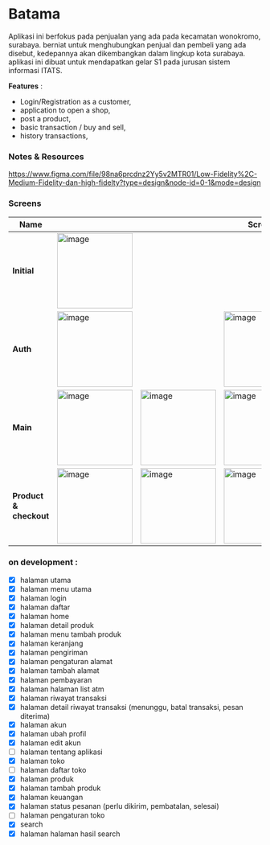 # Batama
Aplikasi ini berfokus pada penjualan yang ada pada kecamatan wonokromo, surabaya. 
berniat untuk menghubungkan penjual dan pembeli yang ada disebut, kedepannya akan dikembangkan dalam lingkup kota surabaya.
aplikasi ini dibuat untuk mendapatkan gelar S1 pada jurusan sistem informasi ITATS.

<b>Features</b> : 
- Login/Registration as a customer,
- application to open a shop,
- post a product,
- basic transaction / buy and sell,
- history transactions,

### Notes & Resources
https://www.figma.com/file/98na6prcdnz2Yy5v2MTR01/Low-Fidelity%2C-Medium-Fidelity-dan-high-fidelty?type=design&node-id=0-1&mode=design

### Screens
<table>
  <thead>
    <tr>
      <th>Name</th>
      <th colspan="5">Screns</th>
    </tr>
  </thead>
  <tbody>
    <tr>
      <td><b>Initial</b></td>
      <td colspan="5"><img width="150" alt="image" src="https://github.com/ai-null/tokoonline/assets/24985130/323f720c-9ec2-49cd-b8fe-31849c1a64e6"></td>
    </tr>
    <tr>
      <td><b>Auth</b></td>
      <td colspan="2"><img width="150" alt="image" src="https://github.com/ai-null/tokoonline/assets/24985130/fdf354a5-8b73-46e3-bb5d-0b25a7661012">
</td>
      <td colspan="5"><img width="150" alt="image" src="https://github.com/ai-null/tokoonline/assets/24985130/00c0f34c-6a33-4d1c-8c40-a771e2491372">
</td>
    </tr>
    <tr>
      <td><b>Main</b></td>
      <td><img width="150" alt="image" src="https://github.com/ai-null/tokoonline/assets/24985130/80f06a2c-97db-410a-985b-061c2e6cd399"></td>
      <td><img width="150" alt="image" src="https://github.com/ai-null/tokoonline/assets/24985130/9258454f-bed5-43e8-b336-8536a15c13b1"></td>
      <td><img width="150" alt="image" src="https://github.com/ai-null/tokoonline/assets/24985130/0e7f3b1b-e65d-49a2-ad8c-1ab70ae5e717"></td>
      <td><img width="150" alt="image" src="https://github.com/ai-null/tokoonline/assets/24985130/18f61bc3-d359-4f3a-8fda-7edc96cb8a48"></td>
      <td colspan="5"><img width="150" alt="image" src="https://github.com/ai-null/tokoonline/assets/24985130/f04dff33-b26e-48ef-b441-54f5b2945c09"></td>
    </tr>
    <tr>
      <td><b>Product & checkout</b></td>
      <td><img width="150" alt="image" src="https://github.com/ai-null/tokoonline/assets/24985130/fc1a6f9c-6fc8-461b-a112-3f9ac38b30fc"></td>
      <td><img width="150" alt="image" src="https://github.com/ai-null/tokoonline/assets/24985130/84945011-5328-4cd6-a7f9-af7ea7d57605"></td>
      <td><img width="150" alt="image" src="https://github.com/ai-null/tokoonline/assets/24985130/ca6c88bb-f14e-45fa-8621-10ae51c95ad7"></td>
      <td><img width="150" alt="image" src="https://github.com/ai-null/tokoonline/assets/24985130/0e578f52-e544-44d5-ab33-249ad6732466"></td>
      <td colspan="5"><img width="150" alt="image" src="https://github.com/ai-null/tokoonline/assets/24985130/c37be803-d087-47cc-b56b-4129a82539f6"></td>
    </tr>
  </tbody>
</table>

### on development : 
- [x] halaman utama
- [x] halaman menu utama
- [x] halaman login
- [x] halaman daftar
- [x] halaman home
- [x] halaman detail produk
- [x] halaman menu tambah produk
- [x] halaman keranjang
- [x] halaman pengiriman 
- [x] halaman pengaturan alamat
- [x] halaman tambah alamat
- [x] halaman pembayaran
- [x] halaman halaman list atm
- [x] halaman riwayat transaksi
- [x] halaman detail riwayat transaksi (menunggu, batal transaksi, pesan diterima)
- [x] halaman akun
- [x] halaman ubah profil
- [x] halaman edit akun
- [ ] halaman tentang aplikasi
- [x] halaman toko
- [ ] halaman daftar toko
- [x] halaman produk
- [x] halaman tambah produk
- [x] halaman keuangan
- [x] halaman status pesanan (perlu dikirim, pembatalan, selesai)
- [ ] halaman pengaturan toko
- [x] search
- [x] halaman halaman hasil search
